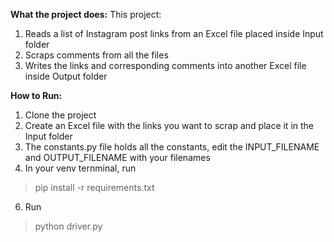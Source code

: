 **What the project does:**
This project:
1. Reads a list of Instagram post links from an Excel file placed inside Input folder
2. Scraps comments from all the files
3. Writes the links and corresponding comments into another Excel file inside Output folder

**How to Run:**
1. Clone the project
2. Create an Excel file with the links you want to scrap and place it in the Input folder
3. The constants.py file holds all the constants, edit the INPUT_FILENAME and OUTPUT_FILENAME with your filenames
4. In your venv ternminal, run 
  >pip install -r requirements.txt
6. Run
  >python driver.py
  
